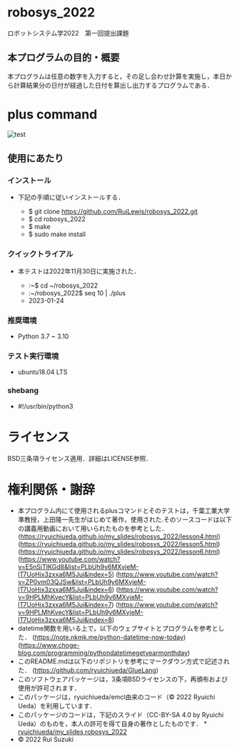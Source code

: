# robosys_2022
ロボットシステム学2022　第一回提出課題

## 本プログラムの目的・概要
本プログラムは任意の数字を入力すると，その足し合わせ計算を実施し，本日から計算結果分の日付が経過した日付を算出し出力するプログラムである．

# plus command
![test](https://github.com/RuiLewis/robosys_2022/actions/workflows/test.yml/badge.svg)
## 使用にあたり

### インストール
* 下記の手順に従いインストールする．

	* $ git clone https://github.com/RuiLewis/robosys_2022.git
	* $ cd robosys_2022
	* $ make
	* $ sudo make install

### クイックトライアル
* 本テストは2022年11月30日に実施された．

	* :~$ cd ~/robosys_2022
	* :~/robosys_2022$ seq 10 | ./plus
	* 2023-01-24

### 推奨環境
* Python 3.7 ~ 3.10

### テスト実行環境
* ubuntu18.04 LTS

### shebang
* #!/usr/bin/python3

# ライセンス
BSD三条項ライセンス適用．詳細はLICENSE参照．

# 権利関係・謝辞
* 本プログラム内にて使用されるplusコマンドとそのテストは，千葉工業大学準教授，上田隆一先生がはじめて著作，使用された.そのソースコードは以下の講義用動画において用いられたものを参考とした．
(https://ryuichiueda.github.io/my_slides/robosys_2022/lesson4.html)
(https://ryuichiueda.github.io/my_slides/robosys_2022/lesson5.html)
(https://ryuichiueda.github.io/my_slides/robosys_2022/lesson6.html)
(https://www.youtube.com/watch?v=E5nSiTIKGd8&list=PLbUh9y6MXvjeM-lT7UoHix3zxxa6M5Jui&index=5)
(https://www.youtube.com/watch?v=ZP0vm03QJSw&list=PLbUh9y6MXvjeM-lT7UoHix3zxxa6M5Jui&index=6)
(https://www.youtube.com/watch?v=9HPLMhKvecY&list=PLbUh9y6MXvjeM-lT7UoHix3zxxa6M5Jui&index=7)
(https://www.youtube.com/watch?v=9HPLMhKvecY&list=PLbUh9y6MXvjeM-lT7UoHix3zxxa6M5Jui&index=8)
* datetime関数を用いる上で，以下のウェブサイトとプログラムを参考とした．
(https://note.nkmk.me/python-datetime-now-today)
(https://www.choge-blog.com/programming/pythondatetimegetyearmonthday)
* このREADME.mdは以下のリポジトリを参考にマークダウン方式で記述された． 
(https://github.com/ryuichiueda/GlueLang) 
* このソフトウェアパッケージは，3条項BSDライセンスの下，再頒布および使用が許可されます．
* このパッケージは，ryuichiueda/emcl由来のコード（© 2022 Ryuichi Ueda）を利用しています．
* このパッケージのコードは，下記のスライド（CC-BY-SA 4.0 by Ryuichi Ueda）のものを，本人の許可を得て自身の著作としたものです．
      * [ryuichiueda/my_slides robosys_2022](https://github.com/ryuichiueda/my_slides/tree/master/robosys_2022)
* © 2022 Rui Suzuki




